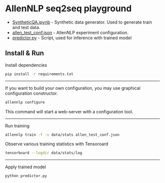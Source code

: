# AllenNLP seq2seq playground


* [SyntheticQA.ipynb](SyntheticQA.ipynb) - Synthetic  data generator. Used to generate train and test data.
* [allen_test_conf.json](allen_test_conf.json) - AllenNLP experiment configuration.
* [predictor.py](predictor.py) - Script, used for inference with trained model


## Install & Run


Install dependencies
```bash
pip install -r requirements.txt
```

---

If you want to build your own configuration, you may use graphical configuration constructor.
```bash
allennlp configure
```
This command will start a web-server with a configuration tool.

---

Run training
```bash
allennlp train -f -s data/stats allen_test_conf.json
```

Observe various training statistics with Tensoroard
```bash
tensorboard --logdir data/stats/log
```

---

Apply trained model
```
python predictor.py
```